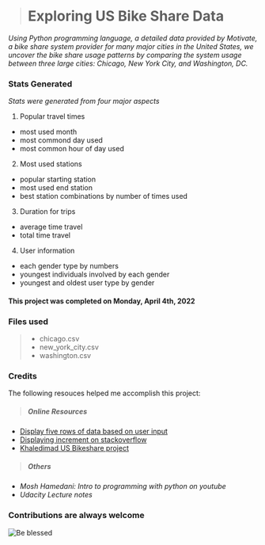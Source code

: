 ># Exploring US Bike Share Data
*Using Python programming language, a detailed data provided by Motivate, a bike share system provider for many major cities in the United States, we uncover the bike share usage patterns by comparing the system usage between three large cities: Chicago, New York City, and Washington, DC.*

### Stats Generated
*Stats were generated from four major aspects*
1. Popular travel times
* most used month
* most commond day used
* most common hour of day used

2. Most used stations
* popular starting station
* most used end station
* best station combinations by number of times used

3. Duration for trips
* average time travel
* total time travel

4. User information
* each gender type by numbers
* youngest individuals involved by each gender
* youngest and oldest user type by gender

#### This project was completed on Monday, April 4th, 2022

### Files used
>* chicago.csv 
>* new_york_city.csv
>* washington.csv

### Credits
The following resouces helped me accomplish this project:

>##### Online Resources
* [Display five rows of data based on user input](https://stackoverflow.com/questions/65480967/how-can-i-display-five-rows-of-data-based-on-user-in-python)
* [Displaying increment on stackoverflow](https://stackoverflow.com/questions/52938818/how-to-display-increment-raw-data-using-iloc-depending-on-user-input)
* [Khaledimad US Bikeshare project](https://github.com/khaledimad/Explore-US-Bikeshare-Data/blob/master/bikeshare_2.py)

>##### Others
* *Mosh Hamedani: Intro to programming with python on youtube*
* *Udacity Lecture notes*

### Contributions are always welcome
![Be blessed](https://cdn.pixabay.com/photo/2020/04/25/14/31/happiness-5091073_960_720.jpg)

